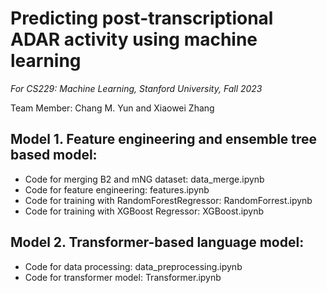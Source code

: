# Predicting post-transcriptional ADAR activity using machine learning
_For CS229: Machine Learning, Stanford University, Fall 2023_

Team Member: Chang M. Yun and Xiaowei Zhang

## Model 1. Feature engineering and ensemble tree based model:
* Code for merging B2 and mNG dataset: data_merge.ipynb
* Code for feature engineering: features.ipynb
* Code for training with RandomForestRegressor: RandomForrest.ipynb
* Code for training with XGBoost Regressor: XGBoost.ipynb

## Model 2. Transformer-based language model:
* Code for data processing: data_preprocessing.ipynb
* Code for transformer model: Transformer.ipynb
